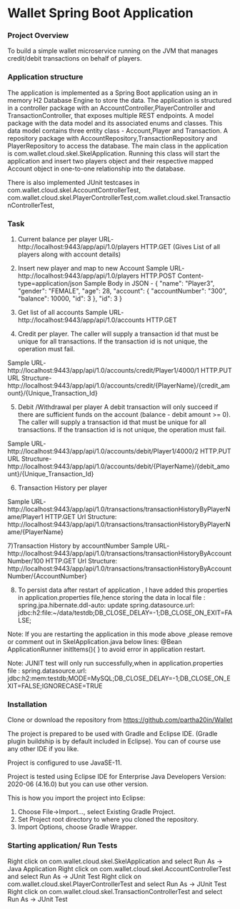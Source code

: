 # Wallet Spring Boot Application #

### Project Overview ###

To build a simple wallet microservice running on the JVM that manages credit/debit
transactions on behalf of players.

### Application structure ###

The application is implemented as a Spring Boot application using an in memory H2 Database Engine to store the data. 
The application is structured in a controller package with an AccountController,PlayerController and TransactionController, 
that exposes multiple REST endpoints. A model package with the data model and its associated enums and classes. This data 
model contains three entity class - Account,Player and Transaction.
A repository package with AccountRepository,TransactionRepository and PlayerRepository to access the database.
The main class in the application is com.wallet.cloud.skel.SkelApplication. Running this class will start the application 
and insert two players object and their respective mapped  Account object in one-to-one relationship into the database.

There is also implemented JUnit testcases in com.wallet.cloud.skel.AccountControllerTest,
com.wallet.cloud.skel.PlayerControllerTest,com.wallet.cloud.skel.TransactionControllerTest,

### Task ###
1) Current balance per player 
URL- http://localhost:9443/app/api/1.0/players      HTTP.GET  (Gives List of all players along with account details)

2) Insert new player and map to new Account
Sample URL- http://localhost:9443/app/api/1.0/players     HTTP.POST
Content-type=application/json 
Sample Body in JSON - 
{
        "name": "Player3",
        "gender": "FEMALE",
        "age": 28,
        "account": {
            "accountNumber": "300",
            "balance": 10000,
            "id": 3
        },
        "id": 3
    }
	
3) Get list of all accounts
Sample URL- http://localhost:9443/app/api/1.0/accounts      HTTP.GET  

4) Credit per player. The caller will supply a transaction id that must be unique for all
transactions. If the transaction id is not unique, the operation must fail. 

Sample URL- http://localhost:9443/app/api/1.0/accounts/credit/Player1/4000/1   HTTP.PUT
URL Structure-http://localhost:9443/app/api/1.0/accounts/credit/{PlayerName}/{credit_amount}/{Unique_Transaction_Id}

5)  Debit /Withdrawal per player A debit transaction will only succeed if there are
sufficient funds on the account (balance - debit amount >= 0).
The caller will supply a transaction id that must be unique for all transactions. If the
transaction id is not unique, the operation must fail. 

Sample URL- http://localhost:9443/app/api/1.0/accounts/debit/Player1/4000/2   HTTP.PUT
URL Structure-http://localhost:9443/app/api/1.0/accounts/debit/{PlayerName}/{debit_amount}/{Unique_Transaction_Id}

6) Transaction History per player

Sample URL- http://localhost:9443/app/api/1.0/transactions/transactionHistoryByPlayerName/Player1  HTTP.GET
Url Structure: http://localhost:9443/app/api/1.0/transactions/transactionHistoryByPlayerName/{PlayerName}

7)Transaction History by accountNumber
Sample URL- http://localhost:9443/app/api/1.0/transactions/transactionHistoryByAccountNumber/100   HTTP.GET
Url Structure: http://localhost:9443/app/api/1.0/transactions/transactionHistoryByAccountNumber/{AccountNumber}

8) To persist data after restart of application , I have added this properties in application.properties file,hence storing 
the data in local file :
spring.jpa.hibernate.ddl-auto: update
spring.datasource.url: jdbc:h2:file:~/data/testdb;DB_CLOSE_DELAY=-1;DB_CLOSE_ON_EXIT=FALSE;

Note: If you are restarting the application in this mode above ,please remove or comment out in SkelApplication.java below lines:
 @Bean
  ApplicationRunner initItems(){
  }
  to avoid error in application restart.
  
Note: JUNIT test will only run successfully,when in application.properties file :
spring.datasource.url: jdbc:h2:mem:testdb;MODE=MySQL;DB_CLOSE_DELAY=-1;DB_CLOSE_ON_EXIT=FALSE;IGNORECASE=TRUE 
  
### Installation ###

Clone or download the repository from https://github.com/partha20in/Wallet

The project is prepared to be used with Gradle and Eclipse IDE. (Gradle plugin buildship is by default included in Eclipse). You can of course use any other IDE if you like.

Project is configured to use JavaSE-11.

Project is tested using Eclipse IDE for Enterprise Java Developers Version: 2020-06 (4.16.0) but you can use other version.


This is how you import the project into Eclipse:

1. Choose File->Import..., select Existing Gradle Project.
1. Set Project root directory to where you cloned the repository.
1. Import Options, choose Gradle Wrapper.


### Starting application/ Run Tests ###

Right click on com.wallet.cloud.skel.SkelApplication and select Run As -> Java Application
Right click on com.wallet.cloud.skel.AccountControllerTest and select Run As -> JUnit Test
Right click on com.wallet.cloud.skel.PlayerControllerTest and select Run As -> JUnit Test
Right click on com.wallet.cloud.skel.TransactionControllerTest and select Run As -> JUnit Test



